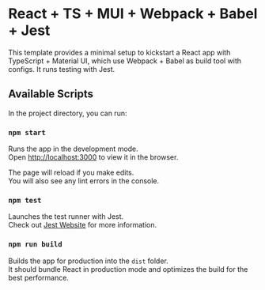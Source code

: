# React + TS + MUI + Webpack + Babel + Jest

This template provides a minimal setup to kickstart a React app with TypeScript + Material UI, which use Webpack + Babel as build tool with configs. It runs testing with Jest.

## Available Scripts

In the project directory, you can run:

### `npm start`

Runs the app in the development mode.\
Open [http://localhost:3000](http://localhost:3000) to view it in the browser.

The page will reload if you make edits.\
You will also see any lint errors in the console.

### `npm test`

Launches the test runner with Jest.\
Check out [Jest Website](https://jestjs.io/) for more information.

### `npm run build`

Builds the app for production into the `dist` folder.\
It should bundle React in production mode and optimizes the build for the best performance.
